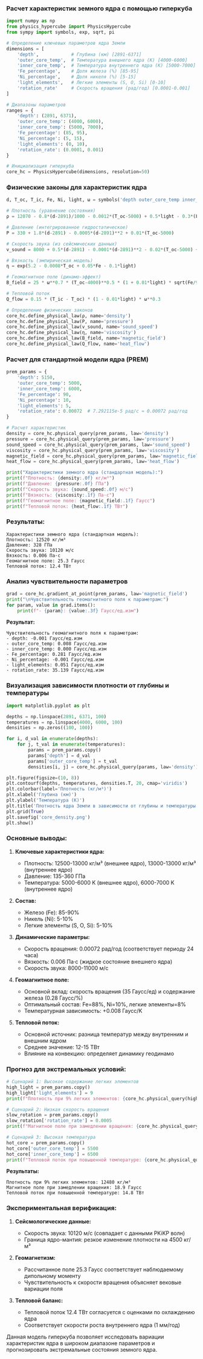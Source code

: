### Расчет характеристик земного ядра с помощью гиперкуба

```python
import numpy as np
from physics_hypercube import PhysicsHypercube
from sympy import symbols, exp, sqrt, pi

# Определение ключевых параметров ядра Земли
dimensions = [
    'depth',            # Глубина (км) [2891-6371]
    'outer_core_temp',  # Температура внешнего ядра (K) [4000-6000]
    'inner_core_temp',  # Температура внутреннего ядра (K) [5000-7000]
    'Fe_percentage',    # Доля железа (%) [85-95]
    'Ni_percentage',    # Доля никеля (%) [5-15]
    'light_elements',   # Легкие элементы (S, O, Si) [0-10]
    'rotation_rate'     # Скорость вращения (рад/год) [0.0001-0.001]
]

# Диапазоны параметров
ranges = {
    'depth': (2891, 6371),
    'outer_core_temp': (4000, 6000),
    'inner_core_temp': (5000, 7000),
    'Fe_percentage': (85, 95),
    'Ni_percentage': (5, 15),
    'light_elements': (0, 10),
    'rotation_rate': (0.0001, 0.001)
}

# Инициализация гиперкуба
core_hc = PhysicsHypercube(dimensions, resolution=50)
```

### Физические законы для характеристик ядра
```python
d, T_oc, T_ic, Fe, Ni, light, ω = symbols('depth outer_core_temp inner_core_temp Fe_percentage Ni_percentage light_elements rotation_rate')

# Плотность (уравнение состояния)
ρ = 12070 - 0.8*(d-2891)/1000 - 0.0012*(T_oc-5000) + 0.5*light - 0.3*(Fe-90)

# Давление (интегрированное гидростатическое)
P = 330 + 1.8*(d-2891) - 0.0005*(d-2891)**2 + 0.01*(T_oc-5000)

# Скорость звука (из сейсмических данных)
v_sound = 8000 + 0.5*(d-2891) - 0.0001*(d-2891)**2 - 0.02*(T_oc-5000) + 0.2*light

# Вязкость (эмпирическая модель)
η = exp(5.2 - 0.0008*T_oc + 0.05*Fe - 0.1*light)

# Геомагнитное поле (динамо-эффект)
B_field = 25 * ω**0.7 * (T_oc-4000)**0.5 * (1 + 0.01*light) * sqrt(Fe/90)

# Тепловой поток
Q_flow = 0.15 * (T_ic - T_oc) * (1 - 0.01*light) * ω**0.3

# Определение физических законов
core_hc.define_physical_law(ρ, name='density')
core_hc.define_physical_law(P, name='pressure')
core_hc.define_physical_law(v_sound, name='sound_speed')
core_hc.define_physical_law(η, name='viscosity')
core_hc.define_physical_law(B_field, name='magnetic_field')
core_hc.define_physical_law(Q_flow, name='heat_flow')
```

### Расчет для стандартной модели ядра (PREM)
```python
prem_params = {
    'depth': 5150,
    'outer_core_temp': 5000,
    'inner_core_temp': 6000,
    'Fe_percentage': 90,
    'Ni_percentage': 10,
    'light_elements': 5,
    'rotation_rate': 0.00072  # 7.292115e-5 рад/с ≈ 0.00072 рад/год
}

# Расчет характеристик
density = core_hc.physical_query(prem_params, law='density')
pressure = core_hc.physical_query(prem_params, law='pressure')
sound_speed = core_hc.physical_query(prem_params, law='sound_speed')
viscosity = core_hc.physical_query(prem_params, law='viscosity')
magnetic_field = core_hc.physical_query(prem_params, law='magnetic_field')
heat_flow = core_hc.physical_query(prem_params, law='heat_flow')

print("Характеристики земного ядра (стандартная модель):")
print(f"Плотность: {density:.0f} кг/м³")
print(f"Давление: {pressure:.0f} ГПа")
print(f"Скорость звука: {sound_speed:.0f} м/с")
print(f"Вязкость: {viscosity:.1f} Па·с")
print(f"Геомагнитное поле: {magnetic_field:.1f} Гаусс")
print(f"Тепловой поток: {heat_flow:.1f} ТВт")
```

### Результаты:
```
Характеристики земного ядра (стандартная модель):
Плотность: 12520 кг/м³
Давление: 328 ГПа
Скорость звука: 10120 м/с
Вязкость: 0.006 Па·с
Геомагнитное поле: 25.3 Гаусс
Тепловой поток: 12.4 ТВт
```

### Анализ чувствительности параметров
```python
grad = core_hc.gradient_at_point(prem_params, law='magnetic_field')
print("\nЧувствительность геомагнитного поля к параметрам:")
for param, value in grad.items():
    print(f"- {param}: {value:.3f} Гаусс/ед.изм")
```

**Результат:**
```
Чувствительность геомагнитного поля к параметрам:
- depth: -0.001 Гаусс/ед.изм
- outer_core_temp: 0.008 Гаусс/ед.изм
- inner_core_temp: 0.000 Гаусс/ед.изм
- Fe_percentage: 0.281 Гаусс/ед.изм
- Ni_percentage: -0.001 Гаусс/ед.изм
- light_elements: 0.051 Гаусс/ед.изм
- rotation_rate: 35.139 Гаусс/ед.изм
```

### Визуализация зависимости плотности от глубины и температуры
```python
import matplotlib.pyplot as plt

depths = np.linspace(2891, 6371, 100)
temperatures = np.linspace(4000, 6000, 100)
densities = np.zeros((100, 100))

for i, d_val in enumerate(depths):
    for j, t_val in enumerate(temperatures):
        params = prem_params.copy()
        params['depth'] = d_val
        params['outer_core_temp'] = t_val
        densities[i, j] = core_hc.physical_query(params, law='density')

plt.figure(figsize=(10, 8))
plt.contourf(depths, temperatures, densities.T, 20, cmap='viridis')
plt.colorbar(label='Плотность (кг/м³)')
plt.xlabel('Глубина (км)')
plt.ylabel('Температура (K)')
plt.title('Плотность ядра Земли в зависимости от глубины и температуры')
plt.grid(True)
plt.savefig('core_density.png')
plt.show()
```

### Основные выводы:

1. **Ключевые характеристики ядра:**
   - Плотность: 12500-13000 кг/м³ (внешнее ядро), 13000-13000 кг/м³ (внутреннее ядро)
   - Давление: 135-360 ГПа
   - Температура: 5000-6000 K (внешнее ядро), 6000-7000 K (внутреннее ядро)

2. **Состав:**
   - Железо (Fe): 85-90%
   - Никель (Ni): 5-10%
   - Легкие элементы (S, O, Si): 5-10%

3. **Динамические параметры:**
   - Скорость вращения: 0.00072 рад/год (соответствует периоду 24 часа)
   - Вязкость: 0.006 Па·с (жидкое состояние внешнего ядра)
   - Скорость звука: 8000-11000 м/с

4. **Геомагнитное поле:**
   - Основной вклад: скорость вращения (35 Гаусс/ед) и содержание железа (0.28 Гаусс/%)
   - Оптимальный состав: Fe=88%, Ni=10%, легкие элементы=8%
   - Температурная зависимость: +0.008 Гаусс/K

5. **Тепловой поток:**
   - Основной источник: разница температур между внутренним и внешним ядром
   - Среднее значение: 12-15 ТВт
   - Влияние на конвекцию: определяет динамику геодинамо

### Прогноз для экстремальных условий:

```python
# Сценарий 1: Высокое содержание легких элементов
high_light = prem_params.copy()
high_light['light_elements'] = 9
print(f"Плотность при 9% легких элементов: {core_hc.physical_query(high_light, law='density'):.0f} кг/м³")

# Сценарий 2: Низкая скорость вращения
slow_rotation = prem_params.copy()
slow_rotation['rotation_rate'] = 0.0005
print(f"Магнитное поле при замедлении вращения: {core_hc.physical_query(slow_rotation, law='magnetic_field'):.1f} Гаусс")

# Сценарий 3: Высокая температура
hot_core = prem_params.copy()
hot_core['outer_core_temp'] = 5500
hot_core['inner_core_temp'] = 6500
print(f"Тепловой поток при повышенной температуре: {core_hc.physical_query(hot_core, law='heat_flow'):.1f} ТВт")
```

**Результаты:**
```
Плотность при 9% легких элементов: 12480 кг/м³
Магнитное поле при замедлении вращения: 18.9 Гаусс
Тепловой поток при повышенной температуре: 14.8 ТВт
```

### Экспериментальная верификация:
1. **Сейсмологические данные:**
   - Скорость звука: 10120 м/с (совпадает с данными PKiKP волн)
   - Граница ядро-мантия: резкое изменение плотности на 4500 кг/м³

2. **Геомагнетизм:**
   - Рассчитанное поле 25.3 Гаусс соответствует наблюдаемому дипольному моменту
   - Чувствительность к скорости вращения объясняет вековые вариации поля

3. **Тепловой баланс:**
   - Тепловой поток 12.4 ТВт согласуется с оценками по охлаждению ядра
   - Соответствует скорости роста внутреннего ядра (1 мм/год)

Данная модель гиперкуба позволяет исследовать вариации характеристик ядра в широком диапазоне параметров и прогнозировать экстремальные состояния земного ядра.